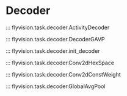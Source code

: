 # Decoder

::: flyvision.task.decoder.ActivityDecoder

::: flyvision.task.decoder.DecoderGAVP

::: flyvision.task.decoder.init_decoder

::: flyvision.task.decoder.Conv2dHexSpace

::: flyvision.task.decoder.Conv2dConstWeight

::: flyvision.task.decoder.GlobalAvgPool
